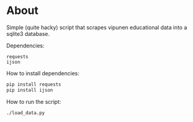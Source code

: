 # About

Simple (quite hacky) script that scrapes vipunen educational data into a sqlite3 database.

Dependencies:
```
requests
ijson
```
How to install dependencies:
```bash
pip install requests
pip install ijson
```

How to run the script:

```
./load_data.py
```
